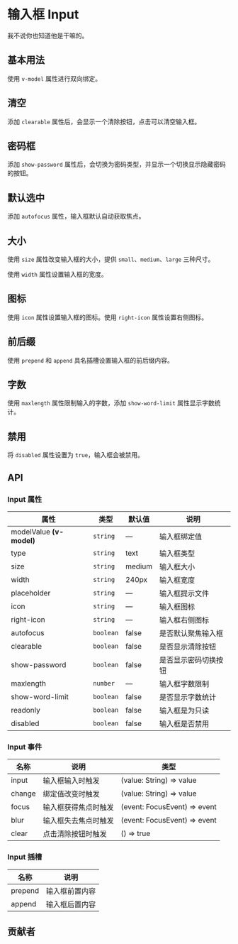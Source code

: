 # 输入框 Input
我不说你也知道他是干嘛的。

## 基本用法
使用 `v-model` 属性进行双向绑定。
<demo src="./src/input/basic.vue"/>


## 清空
添加 `clearable` 属性后，会显示一个清除按钮，点击可以清空输入框。
<demo src="./src/input/clearable.vue"/>


## 密码框
添加 `show-password` 属性后，会切换为密码类型，并显示一个切换显示隐藏密码的按钮。
<demo src="./src/input/password.vue"/>


## 默认选中
添加 `autofocus` 属性，输入框默认自动获取焦点。
<demo src="./src/input/autofocus.vue"/>


## 大小
使用 `size` 属性改变输入框的大小，提供 `small`、`medium`、`large` 三种尺寸。

使用 `width` 属性设置输入框的宽度。
<demo src="./src/input/size.vue"/>


## 图标
使用 `icon` 属性设置输入框的图标。使用 `right-icon` 属性设置右侧图标。
<demo src="./src/input/icon.vue"/>


## 前后缀
使用 `prepend` 和 `append` 具名插槽设置输入框的前后缀内容。
<demo src="./src/input/prepend.vue"/>


## 字数
使用 `maxlength` 属性限制输入的字数，添加 `show-word-limit` 属性显示字数统计。
<demo src="./src/input/length.vue"/>


## 禁用
将 `disabled` 属性设置为 `true`，输入框会被禁用。
<demo src="./src/input/disabled.vue"/>


## API

### Input 属性
| 属性 | 类型 | 默认值 | 说明 |
| --- | --- | --- | --- |
| modelValue **(v-model)** | `string` | — | 输入框绑定值 |
| type | `string` | text | 输入框类型 |
| size | `string` | medium | 输入框大小 |
| width | `string` | 240px | 输入框宽度 |
| placeholder | `string` | — | 输入框提示文件 |
| icon | `string` | — | 输入框图标 |
| right-icon | `string` | — | 输入框右侧图标 |
| autofocus | `boolean` | false | 是否默认聚焦输入框 |
| clearable | `boolean` | false | 是否显示清除按钮 |
| show-password | `boolean` | false | 是否显示密码切换按钮 |
| maxlength | `number` | — | 输入框字数限制 |
| show-word-limit | `boolean` | false | 是否显示字数统计 |
| readonly | `boolean` | false | 输入框是为只读 |
| disabled | `boolean` | false | 输入框是否禁用 |

### Input 事件
| 名称 | 说明 | 类型 |
| --- | --- | --- |
| input | 输入框输入时触发 | (value: String) => value |
| change | 绑定值改变时触发 | (value: String) => value |
| focus | 输入框获得焦点时触发 | (event: FocusEvent) => event |
| blur | 输入框失去焦点时触发 | (event: FocusEvent) => event |
| clear | 点击清除按钮时触发 | () => true |

### Input 插槽
| 名称 | 说明 |
| --- | --- |
| prepend | 输入框前置内容 |
| append | 输入框后置内容 |

## 贡献者
<member></member>